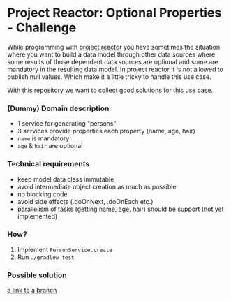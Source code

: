 # Project Reactor: Optional Properties - Challenge 

While programming with [project reactor][1] you have sometimes the situation where you want to build a data model through other data sources where some results of those dependent data sources are optional and some are mandatory in the resulting data model.
In project reactor it is not allowed to publish null values. Which make it a little tricky to handle this use case.

With this repository we want to collect good solutions for this use case. 

### (Dummy) Domain description
* 1 service for generating "persons"
* 3 services provide properties each property (name, age, hair)
* ```name``` is mandatory
* ```age``` & ```hair``` are optional


### Technical requirements
* keep model data class immutable
* avoid intermediate object creation as much as possible
* no blocking code
* avoid side effects (.doOnNext, .doOnEach etc.)
* parallelism of tasks (getting name, age, hair) should be support (not yet implemented)

### How?
1. Implement ```PersonService.create```
2. Run ```./gradlew test```

[1]: https://projectreactor.io/


### Possible solution

[a link to a branch](/chrgue-idealo/reactor-challenge/tree/possible-solution)